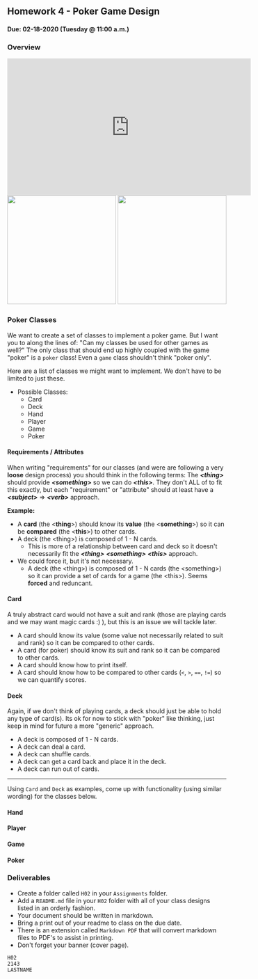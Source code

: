 ## Homework 4 - Poker Game Design
#### Due: 02-18-2020 (Tuesday @ 11:00 a.m.)

### Overview



<iframe width="560" height="315" src="https://www.youtube.com/embed/UI6lqHOVHic" frameborder="0" allow="accelerometer; autoplay; encrypted-media; gyroscope; picture-in-picture" allowfullscreen></iframe>

<img src="https://cs.msutexas.edu/~griffin/zcloud/zcloud-files/draw.io.step1" width="250">

<img src="https://cs.msutexas.edu/~griffin/zcloud/zcloud-files/draw.io.step2" width="250">

### Poker Classes 

 We want to create a set of classes to implement a poker game. But I want you to along the lines of: "Can my classes be used for other games as well?" The only class that should end up highly coupled with the game "poker" is a `poker` class! Even a `game` class shouldn't think "poker only". 

 Here are a list of classes we might want to implement. We don't have to be limited to just these.

 - Possible Classes:
   - Card
   - Deck
   - Hand
   - Player
   - Game
   - Poker

#### Requirements / Attributes

When writing "requirements" for our classes (and were are following a very **loose** design process) you should think in the following terms:  The ***\<thing\>*** should provide ***\<something\>*** so we can do ***\<this\>***. They don't ALL of to fit this exactly, but each "requirement" or "attribute" should at least have a ***\<subject\>*** => ***\<verb\>*** approach.

**Example:**

- A **card** (the \<**thing**\>) should know its **value** (the <**something**\>) so it can be **compared** (the \<**this**\>) to other cards.
- A deck (the \<thing\>) is composed of 1 - N cards. 
  - This is more of a relationship between card and deck so it doesn't necessarily fit the ***\<thing\>*** ***\<something\>*** ***\<this\>*** approach. 
- We could force it, but it's not necessary.
  - A deck (the \<thing\>) is composed of 1 - N cards (the <something\>) so it can provide a set of cards for a game (the \<this\>). Seems **forced** and reduncant.

#### Card

A truly abstract card would not have a suit and rank (those are playing cards and we may want magic cards :) ), but this is an issue we will tackle later.

- A card should know its value (some value not necessarily related to suit and rank) so it can be compared to other cards.
- A card (for poker) should know its suit and rank so it can be compared to other cards.
- A card should know how to print itself.
- A card should know how to be compared to other cards (`<`, `>`, `==`, `!=`) so we can quantify scores.

#### Deck

Again, if we don't think of playing cards, a deck should just be able to hold any type of card(s). Its ok for now to stick with "poker" like thinking, just keep in mind for future a more "generic" approach.

- A deck is composed of 1 - N cards.
- A deck can deal a card.
- A deck can shuffle cards.
- A deck can get a card back and place it in the deck.
- A deck can run out of cards.

----

Using `Card` and `Deck` as examples, come up with functionality (using similar wording) for the classes below. 

#### Hand

#### Player

#### Game

#### Poker


### Deliverables

- Create a folder called `H02` in your `Assignments` folder. 
- Add a `README.md` file in your `H02` folder with all of your class designs listed in an orderly fashion.
- Your document should be written in markdown.
- Bring a print out of your readme to class on the due date.
- There is an extension called `Markdown PDF` that will convert markdown files to PDF's to assist in printing.
- Don't forget your banner (cover page).

```
H02
2143
LASTNAME
```
